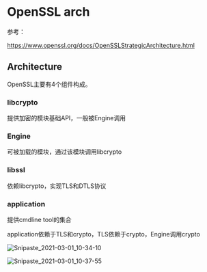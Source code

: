 # OpenSSL arch

参考：

https://www.openssl.org/docs/OpenSSLStrategicArchitecture.html

## Architecture

OpenSSL主要有4个组件构成。

### libcrypto

提供加密的模块基础API，一般被Engine调用

### Engine

可被加载的模块，通过该模块调用libcrypto

### libssl

依赖libcrypto，实现TLS和DTLS协议

### application

提供cmdline tool的集合



application依赖于TLS和crypto，TLS依赖于crypto，Engine调用crypto

![Snipaste_2021-03-01_10-34-10](https://cdn.jsdelivr.net/gh/dhay3/image-repo@master/20210601/Snipaste_2021-03-01_10-34-10.3z8kqc35vik0.png)

![Snipaste_2021-03-01_10-37-55](https://cdn.jsdelivr.net/gh/dhay3/image-repo@master/20210601/Snipaste_2021-03-01_10-37-55.6rtsbdotw4c0.png)

